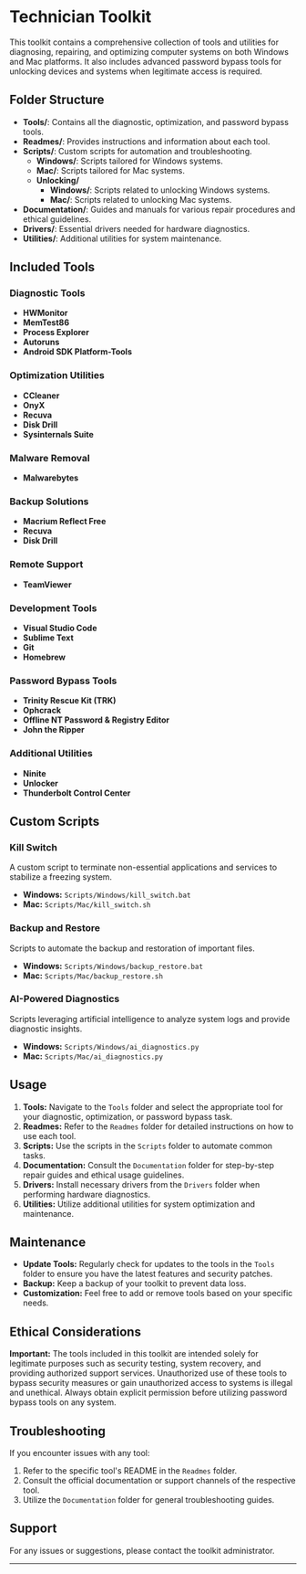 # Technician Toolkit

This toolkit contains a comprehensive collection of tools and utilities for diagnosing, repairing, and optimizing computer systems on both Windows and Mac platforms. It also includes advanced password bypass tools for unlocking devices and systems when legitimate access is required.

## Folder Structure

- **Tools/**: Contains all the diagnostic, optimization, and password bypass tools.
- **Readmes/**: Provides instructions and information about each tool.
- **Scripts/**: Custom scripts for automation and troubleshooting.
  - **Windows/**: Scripts tailored for Windows systems.
  - **Mac/**: Scripts tailored for Mac systems.
  - **Unlocking/**
    - **Windows/**: Scripts related to unlocking Windows systems.
    - **Mac/**: Scripts related to unlocking Mac systems.
- **Documentation/**: Guides and manuals for various repair procedures and ethical guidelines.
- **Drivers/**: Essential drivers needed for hardware diagnostics.
- **Utilities/**: Additional utilities for system maintenance.

## Included Tools

### Diagnostic Tools
- **HWMonitor**
- **MemTest86**
- **Process Explorer**
- **Autoruns**
- **Android SDK Platform-Tools**

### Optimization Utilities
- **CCleaner**
- **OnyX**
- **Recuva**
- **Disk Drill**
- **Sysinternals Suite**

### Malware Removal
- **Malwarebytes**

### Backup Solutions
- **Macrium Reflect Free**
- **Recuva**
- **Disk Drill**

### Remote Support
- **TeamViewer**

### Development Tools
- **Visual Studio Code**
- **Sublime Text**
- **Git**
- **Homebrew**

### Password Bypass Tools
- **Trinity Rescue Kit (TRK)**
- **Ophcrack**
- **Offline NT Password & Registry Editor**
- **John the Ripper**

### Additional Utilities
- **Ninite**
- **Unlocker**
- **Thunderbolt Control Center**

## Custom Scripts

### Kill Switch
A custom script to terminate non-essential applications and services to stabilize a freezing system.

- **Windows:** `Scripts/Windows/kill_switch.bat`
- **Mac:** `Scripts/Mac/kill_switch.sh`

### Backup and Restore
Scripts to automate the backup and restoration of important files.

- **Windows:** `Scripts/Windows/backup_restore.bat`
- **Mac:** `Scripts/Mac/backup_restore.sh`

### AI-Powered Diagnostics
Scripts leveraging artificial intelligence to analyze system logs and provide diagnostic insights.

- **Windows:** `Scripts/Windows/ai_diagnostics.py`
- **Mac:** `Scripts/Mac/ai_diagnostics.py`

## Usage

1. **Tools:** Navigate to the `Tools` folder and select the appropriate tool for your diagnostic, optimization, or password bypass task.
2. **Readmes:** Refer to the `Readmes` folder for detailed instructions on how to use each tool.
3. **Scripts:** Use the scripts in the `Scripts` folder to automate common tasks.
4. **Documentation:** Consult the `Documentation` folder for step-by-step repair guides and ethical usage guidelines.
5. **Drivers:** Install necessary drivers from the `Drivers` folder when performing hardware diagnostics.
6. **Utilities:** Utilize additional utilities for system optimization and maintenance.

## Maintenance

- **Update Tools:** Regularly check for updates to the tools in the `Tools` folder to ensure you have the latest features and security patches.
- **Backup:** Keep a backup of your toolkit to prevent data loss.
- **Customization:** Feel free to add or remove tools based on your specific needs.

## Ethical Considerations

**Important:** The tools included in this toolkit are intended solely for legitimate purposes such as security testing, system recovery, and providing authorized support services. Unauthorized use of these tools to bypass security measures or gain unauthorized access to systems is illegal and unethical. Always obtain explicit permission before utilizing password bypass tools on any system.

## Troubleshooting

If you encounter issues with any tool:

1. Refer to the specific tool's README in the `Readmes` folder.
2. Consult the official documentation or support channels of the respective tool.
3. Utilize the `Documentation` folder for general troubleshooting guides.

## Support

For any issues or suggestions, please contact the toolkit administrator.

---